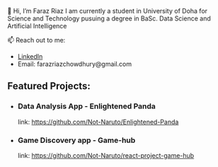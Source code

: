 👋 Hi, I’m Faraz Riaz
I am currently a student in University of Doha for Science and Technology pusuing a degree in BaSc. Data Science and Artificial Intelligence

📫 Reach out to me:
<ul>
<li><a href='https://www.linkedin.com/in/faraz-chowdhury-460959235/'>LinkedIn</a></li>
<li>Email: farazriazchowdhury@gmail.com</li>
</ul>

<h2>Featured Projects:</h2>
<ul>
  <li>
    <h3>Data Analysis App - Enlightened Panda</h3>
    <p>link: <a href='https://github.com/Not-Naruto/Enlightened-Panda'>https://github.com/Not-Naruto/Enlightened-Panda</a></p>
  </li>
  <li>
    <h3>Game Discovery app - Game-hub</h3>
    <p>link: <a href='https://github.com/Not-Naruto/react-project-game-hub'>https://github.com/Not-Naruto/react-project-game-hub</a></p>
  </li>
</ul>
<!---
Not-Naruto/Not-Naruto is a ✨ special ✨ repository because its `README.md` (this file) appears on your GitHub profile.
You can click the Preview link to take a look at your changes.
--->
